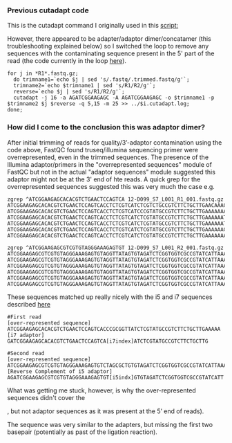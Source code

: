 ### Previous cutadapt code
This is the cutadapt command I originally used in this [script:]( https://github.com/laninsky/project_logs/blob/master/harbour_seals/nuclear_genome.Md#trimming-raw-reads-and-assembling-them-against-the-northern-fur-seal-reference-example-for-sample_19-d135)

However, there appeared to be adapter/adaptor dimer/concatamer (this troubleshooting explained below) so I switched the loop to remove any sequences with the contaminating sequence present in the 5' part of the read (the code currently in the loop [here]( https://github.com/laninsky/project_logs/blob/master/harbour_seals/nuclear_genome.Md#trimming-raw-reads-and-assembling-them-against-the-northern-fur-seal-reference-example-for-sample_19-d135)). 

```
for j in *R1*.fastq.gz;
  do trimname1=`echo $j | sed 's/.fastq/.trimmed.fastq/g'`;
  trimname2=`echo $trimname1 | sed 's/R1/R2/g'`;
  reverse=`echo $j | sed 's/R1/R2/g'`;
  cutadapt -j 16 -a AGATCGGAAGAGC -A AGATCGGAAGAGC -o $trimname1 -p $trimname2 $j $reverse -q 5,15 -m 25 >> ../$i.cutadapt.log;
done;
```

### How did I come to the conclusion this was adaptor dimer?
After initial trimming of reads for quality/3’-adaptor contamination using the code above, FastQC found truseq/illumina sequencing primer  were overrepresented, even in the trimmed sequences. The presence of the Illumina adaptor/primers in the "overrepresented sequences" module of FastQC but not in the actual "adaptor sequences" module suggested this adaptor might not be at the 3' end of hte reads. A quick grep for the overrepresented sequences suggested this was very much the case e.g.
```
zgrep ^ATCGGAAGAGCACACGTCTGAACTCCAGTCA 12-D099_S7_L001_R1_001.fastq.gz
ATCGGAAGAGCACACGTCTGAACTCCAGTCACCTCTCGTCATCTCGTCTGCCGTCTTCTGCTTGAACAAACGATTCCAGAAGTACTGTCCTCACCTGCGTGCTTCTTGCTGCGGCGCCATTCTGCCCAGTGGGATCACGCACCACCGTAAC
ATCGGAAGAGCACACGTCTGAACTCCAGTCACCTCTCGTCATCCCGTATGCCGTCTTCTGCTTGAAAAAAATAGAGAAATGGTTAAAAAGATTAAGCGGGTTGGTGTTTGTGTTGTGGGAGTTGTGGCGGTGGAGGGAGGAGACCGATGAG
ATCGGAAGAGCACACGTCTGAACTCCAGTCACCTCTCGTCATCTCGTATGCCGTCTTCTGCTTGAAAAAATTGTATGGGGTTTGTTGTGGGTGGTATTTGTTTTGTTTGTTTTGTTGGGTGGGCGGTGGGGGTTGTTTGGGGTGTGGTTGG
ATCGGAAGAGCACACGTCTGAACTCCAGTCACCTCTCGTCATCTCGTATGCCGTCTTCTGCTTGAAAAAATGATTGGGGGGGGTTGTTGTGGTGGTGGTGTGGGTTTGTGGTCGGTTTTGGTTGGTGTTGTGGATGAGGTGGTGTGTGTGG
ATCGGAAGAGCACACGTCTGAACTCCAGTCACCTCTCGTCATCTCGTATGCCGTCTTCTGCTTGAAAAAACGCTACAGTCTGGAGGAAATCCTGTAGTGCAACGGACTCTGCAGTCTATCTTATCTCATTCTTGTGTTGGTGAATTTTGTG
ATCGGAAGAGCACACGTCTGAACTCCAGTCACCTCTCGTCATCTCGTATGCCGTCTTCTGCTTGAAAAAAAGATTTGGATTTTTGTGTTTTTGGGTTGCTTGGTGTTTGGGGGGTGTGGTCTGCGTTGGGTTGTGGCTTGCGTGTGTTTGT

zgrep ^ATCGGAAGAGCGTCGTGTAGGGAAAGAGTGT 12-D099_S7_L001_R2_001.fastq.gz
ATCGGAAGAGCGTCGTGTAGGGAAAGAGTGTAGGTTATAGTGTAGATCTCGGTGGTCGCCGTATCATTAAAAAAAAAAAATTTTTTTGGTTTCCCTAACAGAATTAAAAACAGAACAACGGTAAGTGAGTAAAAGATTGAGGTCATTTGAA
ATCGGAAGAGCGTCGTGTAGGGAAAGAGTGTAGGTTATAGTGTAGATCTCGGTGGTCGCCGTATCATTAAAAAAAATGGATAAGTAAGTGTTGGGGATCGTGTGGTGGTTGTGTTGGTGGAGAGAGGTGTGTTGAGTGGTGGTGTGGGTTG
ATCGGAAGAGCGTCGTGTAGGGAAAGAGTGTAGGTTATAGTGTAGATCTCGGTGGTCGCCGTATCATTAAAAAAGAGTGTGGTTTTTATGGTGTTTTTATTTTGCTTGGTTTTGTTGGTTTGGTCTGTTTTGTTTGGAGGTTGTAGGGGTT
ATCGGAAGAGCGTCGTGTAGGGAAAGAGTGTAGGTTATAGTGTAGATCTCGGTGGTCGCCGTATCATTAAAAAAAAAGTGATTGTTGGTGTCGTGAAGTGGATAGTAGGGGTGTGGAGGTATATGGAGATGGAAGGGCGGACGGAGGTAGT
ATCGGAAGAGCGTCGTGTAGGGAAAGAGTGTAGGTTATAGTGTAGATCTCGGTGGTCGCCGTATCATTAAAAAAATTGATGTTTTGGGGGGTTTTTTTTGTTGTAGTAGTTGGGTAGTTTGTGTTTTGTTGTGTGTGGTGATTGTTTTTTT
ATCGGAAGAGCGTCGTGTAGGGAAAGAGTGTAGGTTATAGTGTAGATCTCGGTGGTCGCCGTATCATTAAAAAAACAAGTGATGTGGTTGGGATGTTGTAGAATCAAGTGTGAGATGAGGTGATATGTTGTGTGGAGAGGATTTGTGAGGG
```
These sequences matched up really nicely with the i5 and i7 sequences described [here](https://support.illumina.com/content/dam/illumina-support/documents/documentation/chemistry_documentation/experiment-design/illumina-adapter-sequences-1000000002694-09.pdf)
```
#First read
[over-represented sequence]          ATCGGAAGAGCACACGTCTGAACTCCAGTCACCCGCGGTTATCTCGTATGCCGTCTTCTGCTTGAAAAA
[i7 adaptor]                        GATCGGAAGAGCACACGTCTGAACTCCAGTCA[i7index]ATCTCGTATGCCGTCTTCTGCTTG

#Second read
[over-represented sequence]           ATCGGAAGAGCGTCGTGTAGGGAAAGAGTGTCTAGCGCTGTGTAGATCTCGGTGGTCGCCGTATCATTAAAAA
[Reverse Complement of i5 adaptor]  AGATCGGAAGAGCGTCGTGTAGGGAAAGAGTGT[i5indx]GTGTAGATCTCGGTGGTCGCCGTATCATT
```
What was getting me stuck, however, is why the over-represented sequences didn't cover the 


, but not adaptor sequences as it was present at the 5’ end of reads).


The sequence was very similar to the adapters, but missing the first two basepair (potentially as past of the ligation reaction).
